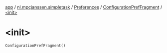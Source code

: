 [app](../../../index.md) / [nl.mpcjanssen.simpletask](../../index.md) / [Preferences](../index.md) / [ConfigurationPrefFragment](index.md) / [&lt;init&gt;](.)

# &lt;init&gt;

`ConfigurationPrefFragment()`